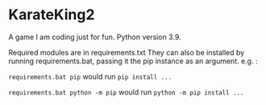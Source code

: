 # KarateKing2
A game I am coding just for fun.
Python version 3.9.

Required modules are in requirements.txt
They can also be installed by running requirements.bat, passing it the pip instance as an argument.
e.g. :

`requirements.bat pip`  would run `pip install ...`

`requirements.bat python -m pip` would run `python -m pip install ...`

